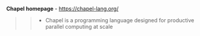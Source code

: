 **Chapel homepage** - https://chapel-lang.org/

>>* Chapel is a programming language designed for productive parallel computing at scale